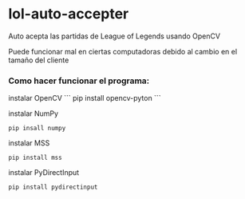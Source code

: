# lol-auto-accepter
Auto acepta las partidas de League of Legends usando OpenCV

Puede funcionar mal en ciertas computadoras debido al cambio en el tamaño del cliente

<h3>Como hacer funcionar el programa:</h3>
instalar OpenCV
```
pip install opencv-pyton
```

instalar NumPy
```
pip insall numpy
```

instalar MSS
```
pip install mss
```

instalar PyDirectInput
```
pip install pydirectinput
```
